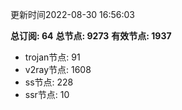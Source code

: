 更新时间2022-08-30 16:56:03

**总订阅: 64**
**总节点: 9273**
**有效节点: 1937**
- trojan节点: 91
- v2ray节点: 1608
- ss节点: 228
- ssr节点: 10
